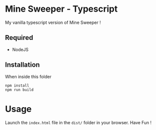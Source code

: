 # Mine Sweeper - Typescript

My vanilla typescript version of Mine Sweeper !

## Required

- NodeJS

## Installation

When inside this folder
```
npm install
npm run build
```

# Usage

Launch the `index.html` file in the `dist/` folder in your browser.
Have Fun !
